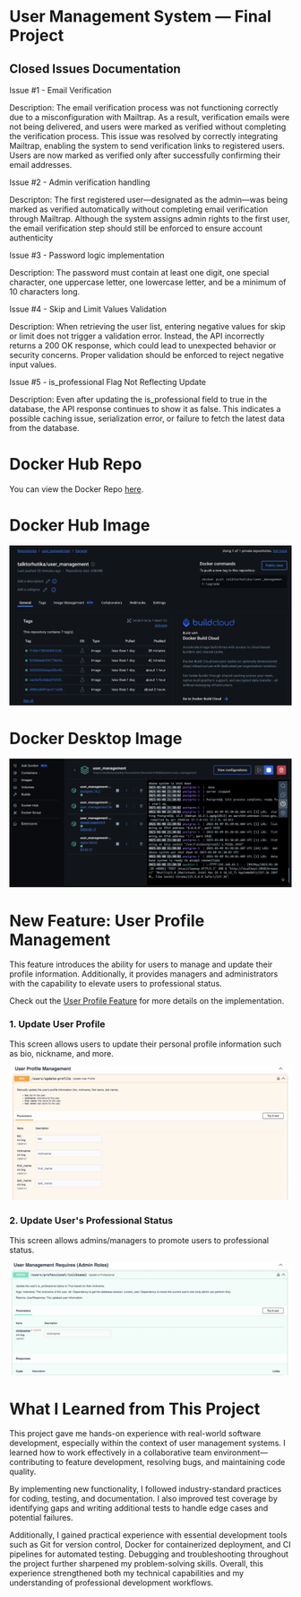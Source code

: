 # User Management System — Final Project

## Closed Issues Documentation
Issue #1 - Email Verification

Description: The email verification process was not functioning correctly due to a misconfiguration with Mailtrap. As a result, verification emails were not being delivered, and users were marked as verified without completing the verification process. This issue was resolved by correctly integrating Mailtrap, enabling the system to send verification links to registered users. Users are now marked as verified only after successfully confirming their email addresses.

Issue #2 - Admin verification handling

Descripton: The first registered user—designated as the admin—was being marked as verified automatically without completing email verification through Mailtrap. Although the system assigns admin rights to the first user, the email verification step should still be enforced to ensure account authenticity

Issue #3 - Password logic implementation

Description: The password must contain at least one digit, one special character, one uppercase letter, one lowercase letter, and be a minimum of 10 characters long.

Issue #4 - Skip and Limit Values Validation

Description: When retrieving the user list, entering negative values for skip or limit does not trigger a validation error. Instead, the API incorrectly returns a 200 OK response, which could lead to unexpected behavior or security concerns. Proper validation should be enforced to reject negative input values.

Issue #5 - is_professional Flag Not Reflecting Update

Description: Even after updating the is_professional field to true in the database, the API response continues to show it as false. This indicates a possible caching issue, serialization error, or failure to fetch the latest data from the database.

# Docker Hub Repo
You can view the Docker Repo [here](https://hub.docker.com/repository/docker/talktorhutika/user_management/general).

# Docker Hub Image
![Image Alt Text](ss_1.png)

# Docker Desktop Image
![Image Alt Text](ss_2.png)

# New Feature: User Profile Management
This feature introduces the ability for users to manage and update their profile information. Additionally, it provides managers and administrators with the capability to elevate users to professional status.

Check out the [User Profile Feature][profile-feature] for more details on the implementation.

[profile-feature]: https://github.com/TalkToRhutika/user_management/tree/new_feature

### 1. Update User Profile
This screen allows users to update their personal profile information such as bio, nickname, and more.

![User Profile Update Screenshot](ss_3.png)

### 2. Update User's Professional Status
This screen allows admins/managers to promote users to professional status.

![Update Professional Status Screenshot](ss_4.png)

# What I Learned from This Project
This project gave me hands-on experience with real-world software development, especially within the context of user management systems. I learned how to work effectively in a collaborative team environment—contributing to feature development, resolving bugs, and maintaining code quality.

By implementing new functionality, I followed industry-standard practices for coding, testing, and documentation. I also improved test coverage by identifying gaps and writing additional tests to handle edge cases and potential failures.

Additionally, I gained practical experience with essential development tools such as Git for version control, Docker for containerized deployment, and CI pipelines for automated testing. Debugging and troubleshooting throughout the project further sharpened my problem-solving skills. Overall, this experience strengthened both my technical capabilities and my understanding of professional development workflows.